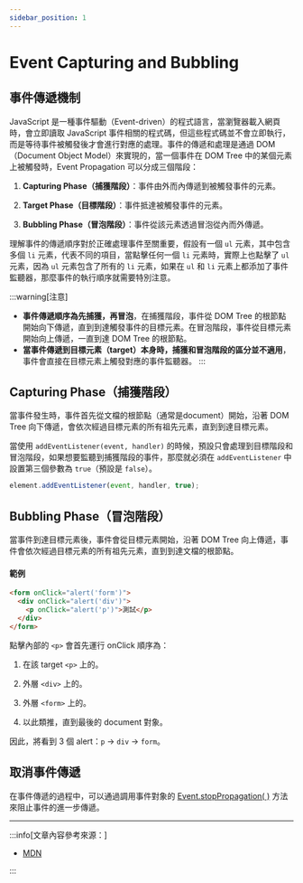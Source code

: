 ```yaml
---
sidebar_position: 1
---
```


# Event Capturing and Bubbling

## 事件傳遞機制

JavaScript 是一種事件驅動（Event-driven）的程式語言，當瀏覽器載入網頁時，會立即讀取 JavaScript 事件相關的程式碼，但這些程式碼並不會立即執行，而是等待事件被觸發後才會進行對應的處理。事件的傳遞和處理是通過 DOM（Document Object Model）來實現的，當一個事件在 DOM Tree 中的某個元素上被觸發時，Event Propagation 可以分成三個階段：

1. **Capturing Phase（捕獲階段）**：事件由外而內傳遞到被觸發事件的元素。

2. **Target Phase（目標階段）**：事件抵達被觸發事件的元素。

3. **Bubbling Phase（冒泡階段）**：事件從該元素透過冒泡從內而外傳遞。

理解事件的傳遞順序對於正確處理事件至關重要，假設有一個 `ul` 元素，其中包含多個 `li` 元素，代表不同的項目，當點擊任何一個 `li` 元素時，實際上也點擊了 `ul` 元素，因為 `ul` 元素包含了所有的 `li` 元素，如果在 `ul` 和 `li` 元素上都添加了事件監聽器，那麼事件的執行順序就需要特別注意。

:::warning[注意]
- **事件傳遞順序為先捕獲，再冒泡**，在捕獲階段，事件從 DOM Tree 的根節點開始向下傳遞，直到到達觸發事件的目標元素。在冒泡階段，事件從目標元素開始向上傳遞，一直到達 DOM Tree 的根節點。
- **當事件傳遞到目標元素（target）本身時，捕獲和冒泡階段的區分並不適用**，事件會直接在目標元素上觸發對應的事件監聽器。
:::

## Capturing Phase（捕獲階段）

當事件發生時，事件首先從文檔的根節點（通常是document）開始，沿著 DOM Tree 向下傳遞，會依次經過目標元素的所有祖先元素，直到到達目標元素。

當使用 `addEventListener(event, handler)` 的時候，預設只會處理到目標階段和冒泡階段，如果想要監聽到捕獲階段的事件，那麼就必須在 `addEventListener` 中設置第三個參數為 `true`（預設是 `false`）。

```js
element.addEventListener(event, handler, true);
```

## Bubbling Phase（冒泡階段）

當事件到達目標元素後，事件會從目標元素開始，沿著 DOM Tree 向上傳遞，事件會依次經過目標元素的所有祖先元素，直到到達文檔的根節點。

#### 範例

```html title="假設有 3 層嵌套，且各自擁有一個點擊事件："
<form onClick="alert('form')">
  <div onClick="alert('div')">
    <p onClick="alert('p')">測試</p>
  </div>
</form>
```

點擊內部的 `<p>` 會首先運行 onClick 順序為：

1. 在該 target `<p>` 上的。

2. 外層 `<div>` 上的。

3. 外層 `<form>` 上的。

4. 以此類推，直到最後的 document 對象。

因此，將看到 3 個 alert：`p` → `div` → `form`。

## 取消事件傳遞

在事件傳遞的過程中，可以通過調用事件對象的 [Event.stopPropagation( )](https://developer.mozilla.org/zh-TW/docs/Web/API/Event/stopPropagation) 方法來阻止事件的進一步傳遞。

---

:::info[文章內容參考來源：]

- [MDN](https://developer.mozilla.org/zh-CN/docs/Glossary/Variable)

:::
